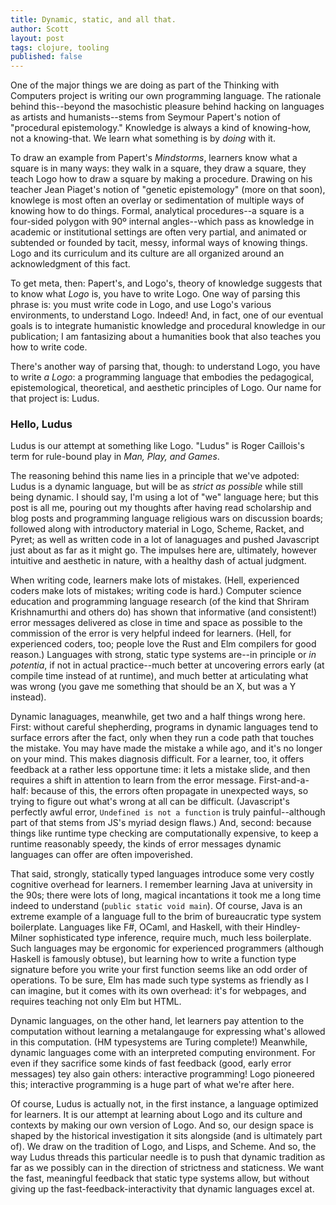 ```yaml
---
title: Dynamic, static, and all that.
author: Scott
layout: post
tags: clojure, tooling
published: false
---
```


One of the major things we are doing as part of the Thinking with Computers project is writing our own programming language. The rationale behind this--beyond the masochistic pleasure behind hacking on languages as artists and humanists--stems from Seymour Papert's notion of "procedural epistemology." Knowledge is always a kind of knowing-how, not a knowing-that. We learn what something is by _doing_ with it.

To draw an example from Papert's _Mindstorms_, learners know what a square is in many ways: they walk in a square, they draw a square, they teach Logo how to draw a square by making a procedure. Drawing on his teacher Jean Piaget's notion of "genetic epistemology" (more on that soon), knowlege is most often an overlay or sedimentation of multiple ways of knowing how to do things. Formal, analytical procedures--a square is a four-sided polygon with 90º internal angles--which pass as knowledge in academic or institutional settings are often very partial, and animated or subtended or founded by tacit, messy, informal ways of knowing things. Logo and its curriculum and its culture are all organized around an acknowledgment of this fact.

To get meta, then: Papert's, and Logo's, theory of knowledge suggests that to know what _Logo_ is, you have to write Logo. One way of parsing this phrase is: you must write code in Logo, and use Logo's various environments, to understand Logo. Indeed! And, in fact, one of our eventual goals is to integrate humanistic knowledge and procedural knowledge in our publication; I am fantasizing about a humanities book that also teaches you how to write code.

There's another way of parsing that, though: to understand Logo, you have to write _a Logo_: a programming language that embodies the pedagogical, epistemological, theoretical, and aesthetic principles of Logo. Our name for that project is: Ludus.

### Hello, Ludus
Ludus is our attempt at something like Logo. "Ludus" is Roger Caillois's term for rule-bound play in _Man, Play, and Games_.

The reasoning behind this name lies in a principle that we've adpoted: Ludus is a dynamic language, but will be as _strict as possible_ while still being dynamic. I should say, I'm using a lot of "we" language here; but this post is all me, pouring out my thoughts after having read scholarship and blog posts and programming language religious wars on discussion boards; followed along with introductory material in Logo, Scheme, Racket, and Pyret; as well as written code in a lot of lanaguages and pushed Javascript just about as far as it might go. The impulses here are, ultimately, however intuitive and aesthetic in nature, with a healthy dash of actual judgment.

When writing code, learners make lots of mistakes. (Hell, experienced coders make lots of mistakes; writing code is hard.) Computer science education and programming language research (of the kind that Shriram Krishnamurthi and others do) has shown that informative (and consistent!) error messages delivered as close in time and space as possible to the commission of the error is very helpful indeed for learners. (Hell, for experienced coders, too; people love the Rust and Elm compilers for good reason.) Languages with strong, static type systems are--in principle or _in potentia_, if not in actual practice--much better at uncovering errors early (at compile time instead of at runtime), and much better at articulating what was wrong (you gave me something that should be an X, but was a Y instead). 

Dynamic lanaguages, meanwhile, get two and a half things wrong here. First: without careful shepherding, programs in dynamic languages tend to surface errors after the fact, only when they run a code path that touches the mistake. You may have made the mistake a while ago, and it's no longer on your mind. This makes diagnosis difficult. For a learner, too, it offers feedback at a rather less opportune time: it lets a mistake slide, and then requires a shift in attention to learn from the error message. First-and-a-half: because of this, the errors often propagate in unexpected ways, so trying to figure out what's wrong at all can be difficult. (Javascript's perfectly awful error, `Undefined is not a function` is truly painful--although part of that stems from JS's myriad design flaws.) And, second: because things like runtime type checking are computationally expensive, to keep a runtime reasonably speedy, the kinds of error messages dynamic languages can offer are often impoverished.

That said, strongly, statically typed languages introduce some very costly cognitive overhead for learners. I remember learning Java at university in the 90s; there were lots of long, magical incantations it took me a long time indeed to understand (`public static void main`). Of course, Java is an extreme example of a language full to the brim of bureaucratic type system boilerplate. Languages like F#, OCaml, and Haskell, with their Hindley-Milner sophisticated type inference, require much, much less boilerplate. Such languages may be ergonomic for experienced programmers (although Haskell is famously obtuse), but learning how to write a function type signature before you write your first function seems like an odd order of operations. To be sure, Elm has made such type systems as friendly as I can imagine, but it comes with its own overhead: it's for webpages, and requires teaching not only Elm but HTML.

Dynamic languages, on the other hand, let learners pay attention to the computation without learning a metalangauge for expressing what's allowed in this computation. (HM typesystems are Turing complete!) Meanwhile, dynamic languages come with an interpreted computing environment. For even if they sacrifice some kinds of fast feedback (good, early error messages) tey also gain others: interactive programming! Logo pioneered this; interactive programming is a huge part of what we're after here.

Of course, Ludus is actually not, in the first instance, a language optimized for learners. It is our attempt at learning about Logo and its culture and contexts by making our own version of Logo. And so, our design space is shaped by the historical investigation it sits alongside (and is ultimately part of). We draw on the tradition of Logo, and Lisps, and Scheme. And so, the way Ludus threads this particular needle is to push that dynamic tradition as far as we possibly can in the direction of strictness and staticness. We want the fast, meaningful feedback that static type systems allow, but without giving up the fast-feedback-interactivity that dynamic languages excel at.

